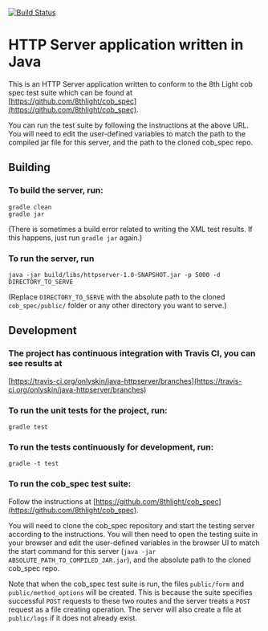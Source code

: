 [![Build Status](https://travis-ci.org/onlyskin/java-httpserver.svg?branch=master)](https://travis-ci.org/onlyskin/java-httpserver)

# HTTP Server application written in Java

This is an HTTP Server application written to conform to the 8th Light cob spec test suite which can be found at
[https://github.com/8thlight/cob_spec](https://github.com/8thlight/cob_spec).

You can run the test suite by following the instructions at the above URL. You
will need to edit the user-defined variables to match the path to the compiled
jar file for this server, and the path to the cloned cob_spec repo.

## Building

### To build the server, run:
```
gradle clean
gradle jar
```
\(There is sometimes a build error related to writing the XML test results.
If this happens, just run `gradle jar` again.\)

### To run the server, run
```
java -jar build/libs/httpserver-1.0-SNAPSHOT.jar -p 5000 -d DIRECTORY_TO_SERVE
```
\(Replace `DIRECTORY_TO_SERVE` with the absolute path to the cloned `cob_spec/public/` folder
or any other directory you want to serve.\)

## Development

### The project has continuous integration with Travis CI, you can see results at
[https://travis-ci.org/onlyskin/java-httpserver/branches](https://travis-ci.org/onlyskin/java-httpserver/branches)

### To run the unit tests for the project, run:
```
gradle test
```

### To run the tests continuously for development, run:
```
gradle -t test
```

### To run the cob_spec test suite:

Follow the instructions at
[https://github.com/8thlight/cob_spec](https://github.com/8thlight/cob_spec).

You will need to clone the cob_spec repository and start the testing server according
to the instructions. You will then need to open the testing suite in your browser
and edit the user-defined variables in the browser UI to match the start command
for this server \(`java -jar ABSOLUTE_PATH_TO_COMPILED_JAR.jar`\), and the absolute
path to the cloned cob_spec repo.

Note that when the cob_spec test suite is run, the files `public/form` and
`public/method_options` will be created. This is because the suite specifies
successful `POST` requests to these two routes and the server treats a `POST`
request as a file creating operation. The server will also create a file at
`public/logs` if it does not already exist.
